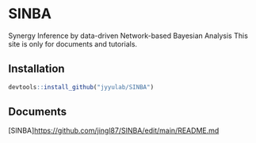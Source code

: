 # SINBA
Synergy Inference by data-driven Network-based Bayesian Analysis 
This site is only for documents and tutorials. 

## Installation
```r
devtools::install_github("jyyulab/SINBA")
```


## Documents
[SINBA]<https://github.com/jingl87/SINBA/edit/main/README.md>
